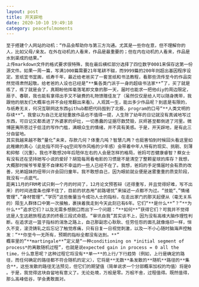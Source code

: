 ```yaml
---
layout: post
title: 开天辟地
date: 2020-10-10 19:49:18
category: peacefulmoments
---
```


    至于搭建个人网站的动机：“作品会帮助你与第三方沟通。尤其是一些你在意，但不理解你的人，比如父母/亲友。在外在动机的人看来，作品是最重要的；但在内在动机的人看来，作品是水到渠成的结果。”
    上传markdown文件的格式要求很特殊，我在最后横杠部分选择了四位数字0001来保存这第一份源文件。如果一周一篇，写满1000篇需要21年笔耕不辍，而9999篇的200年则超出基因程序设定。宣纸宜书宜画，纸寿千年，最近给老爸买了一套宣纸和书法教程，看那些流传至今的作品突然觉得肃然起敬。给老爸的人设也已经是“**集各类门派于一身的超级书法家**”了，买了就是练了，练了就是会了，真期盼他挥毫落笔即文章的那一天，届时也能求一把他diy的周边限定，扇子、春联，我也能有拿得出手又不破费的礼物馈赠佳友了（虽然仅仅是给人可以随身携带，我跟他的朋友们大概率也并不会经常翻出来看）。人观其一生，能出多少作品呢？到底是有限的，与纸寿无关，何况互联网这东西github都把代码囤到了北极，program的口号“**人类文明的存续**”。我曾以为自己无足轻重故作品也不值得一提，人生除了幼年的日记就没有真诚地写过东西，可日记又都丢进了外婆家的炉灶，一切愚蠢的证据尽数焚毁，灰烬甚至都倒进了河里。微博匪夷所思过于低洼的写作门槛，满眼众生的情绪，并不具有美感。于是，开天辟地，是有此三分自留地。
    其实我越来越不敢“量化”未来，存款几何？体重几吨？智慧几两？也挺害怕到时候回头看这里如此稚嫩的真心（此处指不同于qq空间写作风格的少年感）会带着中年人特有的现实、挑剔、刻薄和抑郁（沉重）。我也不敢想20年后陪伴左右的人会是怎样的格局，爸妈可否健康睿智？蔡女士有没有还在坚持她写小说的爱好？胡笳每周看电影的习惯是不是清空了整颗星球的库存？我想，大概那时候爷爷辈里不自律和不幸运的一些人已经不在了。我想，爸妈的手足情届时会有质的改善，兄弟姐妹的纽带兴许会回归童年。我不敢想自己，因为眼前就业便是迷雾重重的质变阶段，我没有一点底气。
    距离11月的FRM考试只剩一个月的时间了，12月论文预答辩（还得重写，并且觉得好难，写不出来）的时间进度条也撑不住了，目前的状态用“前路堪忧”来描述一点都不为过。“技能“、”情绪管理“、”身材管理“、”学历“这些衡量当今成功人士的指标，在走出家门的那天起便从（毫无关系的）陌生人群体口中第一次接触，裹挟着我走到今天此刻已有6年。它们“**是什么**”？“**为什么**”追求它们？以及无需多想脱口而出下一个问题：“**如何**”获得它们？可我并不觉得这是人生这趟旅程追求的终极三段式命题。“审讯自我”其实谈不上，因为没有高维大脑作理性判断。在追求这一篮子指标的湍急之路上，自己那副忠心耿耿、任劳任怨的面孔就像烙印一样，恒久不变，滚烫铸轧之后忘记了触觉疼痛，只有日复一日视觉刺激，以及一不小心随时脑海声控触发：“**你至今一无所有，预期的指标全都没有达到。**”
    概率里的“**martingale**”定义是“一种conditioning on *initial segment of process*的离散随机过程”，也就是说expected gain in process = 0 all the time，什么意思呢？这种过程它将没有**单一**的上行/下行趋势（例如，上行是确定的路径，而任何确定的路径都不符合随机的定义），它将是**无数**条发散的**随机**路径的**集合**，这些发散的路径无法预见，但它们的期望值（简单说求一个分部概率加权的均值）将是0 。于是，我觉得这块自留地有意义了。无论处境，万般是零。万般不舍，过程值得。既然值得，那么高峰低谷，学会勇敢面对。

​		

​		



